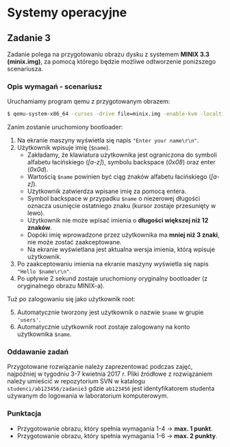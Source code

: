 # Systemy operacyjne

## Zadanie 3

Zadanie polega na przygotowaniu obrazu dysku z systemem __MINIX 3.3 (minix.img)__, za pomocą którego będzie możliwe odtworzenie poniższego scenariusza.

### Opis wymagań - scenariusz

Uruchamiamy program qemu z przygotowanym obrazem:

```bash
$ qemu-system-x86_64 -curses -drive file=minix.img -enable-kvm -localtime -net user -net nic,model=virtio -m 1024M
```

Zanim zostanie uruchomiony bootloader:

1. Na ekranie maszyny wyświetla się napis `"Enter your name\r\n"`.
2. Użytkownik wpisuje imię (`$name`).
    * Zakładamy, że klawiatura użytkownika jest ograniczona do symboli alfabetu łacińskiego (_[a-z]_), symbolu backspace (_0x08_) oraz enter (_0x0d_).
    * Wartością `$name` powinien być ciąg znaków alfabetu łacińskiego (_[a-z]_).
    * Użytkownik zatwierdza wpisane imię za pomocą entera.
    * Symbol backspace w przypadku `$name` o niezerowej długości oznacza usunięcie ostatniego znaku (kursor zostaje przesunięty w lewo).
    * Użytkownik nie może wpisać imienia o __długości większej niż 12 znaków__.
    - Dopóki imię wprowadzone przez użytkownika ma __mniej niż 3 znaki__, nie może zostać zaakceptowane.
    - Na ekranie wyświetlana jest aktualna wersja imienia, którą wpisuje użytkownik.
3. Po zaakceptowaniu imienia na ekranie maszyny wyświetla się napis `"Hello $name\r\n"`.
4. Po upływie 2 sekund zostaje uruchomiony oryginalny bootloader (z oryginalnego obrazu MINIX-a).

Tuż po zalogowaniu się jako użytkownik root:

5. Automatycznie tworzony jest użytkownik o nazwie `$name` w grupie `'users'`.
6. Automatycznie użytkownik root zostaje zalogowany na konto użytkownika `$name`.

### Oddawanie zadań
Przygotowane rozwiązanie należy zaprezentować podczas zajęć, najpóźniej w tygodniu 3-7 kwietnia 2017 r.
Pliki źródłowe z rozwiązaniem należy umieścić w repozytorium SVN w katalogu `studenci/ab123456/zadanie3`
gdzie `ab123456` jest identyfikatorem studenta używanym do logowania w laboratorium komputerowym.

### Punktacja

* Przygotowanie obrazu, który spełnia wymagania 1-4 -> __max. 1 punkt__.
* Przygotowanie obrazu, który spełnia wymagania 1-6 -> __max. 2 punkty__.
